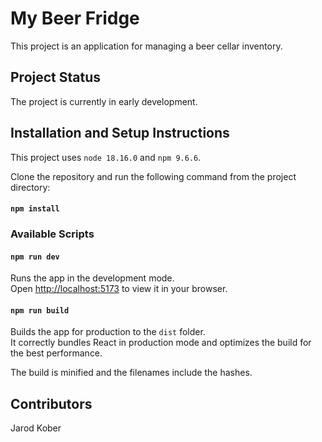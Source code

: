 # My Beer Fridge

This project is an application for managing a beer cellar inventory.

## Project Status

The project is currently in early development.

## Installation and Setup Instructions

This project uses `node 18.16.0` and `npm 9.6.6`.

Clone the repository and run the following command from the project directory:

#### `npm install`

### Available Scripts

#### `npm run dev`

Runs the app in the development mode.\
Open [http://localhost:5173](http://localhost:5173) to view it in your browser.

#### `npm run build`

Builds the app for production to the `dist` folder.\
It correctly bundles React in production mode and optimizes the build for the best performance.

The build is minified and the filenames include the hashes.

## Contributors

Jarod Kober
